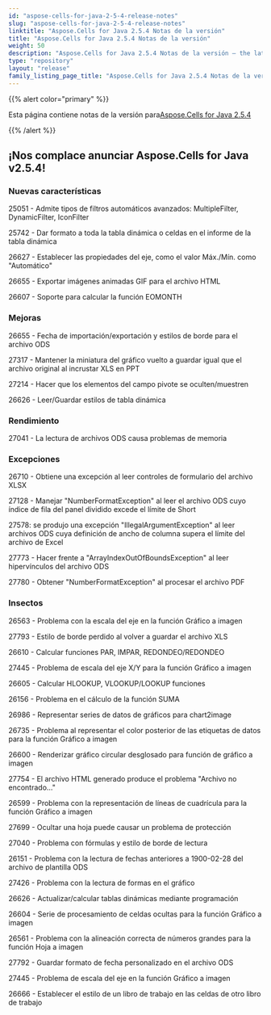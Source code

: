 ```yaml
---
id: "aspose-cells-for-java-2-5-4-release-notes"
slug: "aspose-cells-for-java-2-5-4-release-notes"
linktitle: "Aspose.Cells for Java 2.5.4 Notas de la versión"
title: "Aspose.Cells for Java 2.5.4 Notas de la versión"
weight: 50
description: "Aspose.Cells for Java 2.5.4 Notas de la versión – the latest updates and fixes."
type: "repository"
layout: "release"
family_listing_page_title: "Aspose.Cells for Java 2.5.4 Notas de la versión"
---
```

{{% alert color="primary" %}} 

 Esta página contiene notas de la versión para[Aspose.Cells for Java 2.5.4](https://releases.aspose.com/cells/java/new-releases/aspose.cells-for-java-2.5.4/)

{{% /alert %}} 
## **¡Nos complace anunciar Aspose.Cells for Java v2.5.4!**
### **Nuevas características**
25051 - Admite tipos de filtros automáticos avanzados: MultipleFilter, DynamicFilter, IconFilter

 25742 - Dar formato a toda la tabla dinámica o celdas en el informe de la tabla dinámica

 26627 - Establecer las propiedades del eje, como el valor Máx./Mín. como "Automático"

 26655 - Exportar imágenes animadas GIF para el archivo HTML

 26607 - Soporte para calcular la función EOMONTH
### **Mejoras**
 26655 - Fecha de importación/exportación y estilos de borde para el archivo ODS

 27317 - Mantener la miniatura del gráfico vuelto a guardar igual que el archivo original al incrustar XLS en PPT

 27214 - Hacer que los elementos del campo pivote se oculten/muestren

 26626 - Leer/Guardar estilos de tabla dinámica
### **Rendimiento**
 27041 - La lectura de archivos ODS causa problemas de memoria
### **Excepciones**
 26710 - Obtiene una excepción al leer controles de formulario del archivo XLSX

 27128 - Manejar "NumberFormatException" al leer el archivo ODS cuyo índice de fila del panel dividido excede el límite de Short

27578: se produjo una excepción "IllegalArgumentException" al leer archivos ODS cuya definición de ancho de columna supera el límite del archivo de Excel

 27773 - Hacer frente a "ArrayIndexOutOfBoundsException" al leer hipervínculos del archivo ODS

 27780 - Obtener "NumberFormatException" al procesar el archivo PDF
### **Insectos**
 26563 - Problema con la escala del eje en la función Gráfico a imagen

 27793 - Estilo de borde perdido al volver a guardar el archivo XLS

 26610 - Calcular funciones PAR, IMPAR, REDONDEO/REDONDEO

 27445 - Problema de escala del eje X/Y para la función Gráfico a imagen

 26605 - Calcular HLOOKUP, VLOOKUP/LOOKUP funciones

 26156 - Problema en el cálculo de la función SUMA

 26986 - Representar series de datos de gráficos para chart2image

 26735 - Problema al representar el color posterior de las etiquetas de datos para la función Gráfico a imagen

 26600 - Renderizar gráfico circular desglosado para función de gráfico a imagen

 27754 - El archivo HTML generado produce el problema "Archivo no encontrado..."

26599 - Problema con la representación de líneas de cuadrícula para la función Gráfico a imagen

 27699 - Ocultar una hoja puede causar un problema de protección

 27040 - Problema con fórmulas y estilo de borde de lectura

 26151 - Problema con la lectura de fechas anteriores a 1900-02-28 del archivo de plantilla ODS

 27426 - Problema con la lectura de formas en el gráfico

 26626 - Actualizar/calcular tablas dinámicas mediante programación

 26604 - Serie de procesamiento de celdas ocultas para la función Gráfico a imagen

 26561 - Problema con la alineación correcta de números grandes para la función Hoja a imagen

 27792 - Guardar formato de fecha personalizado en el archivo ODS

 27445 - Problema de escala del eje en la función Gráfico a imagen

 26666 - Establecer el estilo de un libro de trabajo en las celdas de otro libro de trabajo
